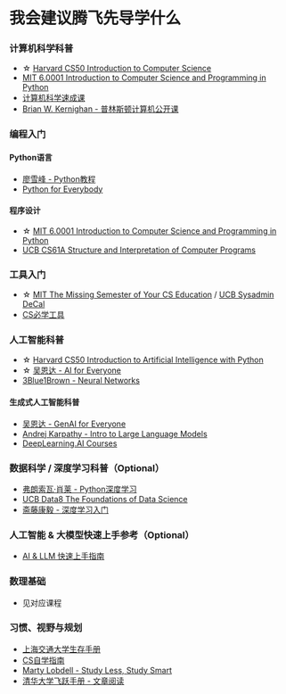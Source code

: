 # 我会建议腾飞先导学什么

### 计算机科学科普

* ☆ [Harvard CS50 Introduction to Computer Science](https://www.bilibili.com/video/BV1HW4y1A7Yi)
* [MIT 6.0001 Introduction to Computer Science and Programming in Python](https://ocw.mit.edu/courses/6-0001-introduction-to-computer-science-and-programming-in-python-fall-2016/)
* [计算机科学速成课](https://www.bilibili.com/video/BV1EW411u7th)
* [Brian W. Kernighan - 普林斯顿计算机公开课](https://book.douban.com/subject/36346586/)

### 编程入门

#### Python语言

* [廖雪峰 - Python教程](https://www.liaoxuefeng.com/wiki/1016959663602400)
* [Python for Everybody](https://www.py4e.com/lessons)

#### 程序设计

* ☆ [MIT 6.0001 Introduction to Computer Science and Programming in Python](https://ocw.mit.edu/courses/6-0001-introduction-to-computer-science-and-programming-in-python-fall-2016/)
* [UCB CS61A Structure and Interpretation of Computer Programs](https://csdiy.wiki/%E7%BC%96%E7%A8%8B%E5%85%A5%E9%97%A8/Python/CS61A/)

### 工具入门

* ☆ [MIT The Missing Semester of Your CS Education](https://csdiy.wiki/%E7%BC%96%E7%A8%8B%E5%85%A5%E9%97%A8/MIT-Missing-Semester/) / [UCB Sysadmin DeCal](https://csdiy.wiki/%E7%BC%96%E7%A8%8B%E5%85%A5%E9%97%A8/DeCal/)
* [CS必学工具](https://csdiy.wiki/CS%E5%AD%A6%E4%B9%A0%E8%A7%84%E5%88%92/)

### 人工智能科普

* ☆ [Harvard CS50 Introduction to Artificial Intelligence with Python](https://csdiy.wiki/%E4%BA%BA%E5%B7%A5%E6%99%BA%E8%83%BD/CS50/)
* ☆ [吴恩达 - AI for Everyone](https://www.bilibili.com/video/BV1yC4y127uj)
* [3Blue1Brown - Neural Networks](https://www.youtube.com/playlist?list=PLZHQObOWTQDNU6R1\_67000Dx\_ZCJB-3pi)

#### 生成式人工智能科普

* [吴恩达 - GenAI for Everyone](https://www.bilibili.com/video/BV11G411X7nZ)
* [Andrej Karpathy - Intro to Large Language Models](https://www.youtube.com/watch?v=zjkBMFhNj\_g)
* [DeepLearning.AI Courses](https://www.deeplearning.ai/courses/)

### 数据科学 / 深度学习科普（Optional）

* [弗朗索瓦·肖莱 - Python深度学习](https://book.douban.com/subject/30293801/)
* [UCB Data8 The Foundations of Data Science](https://www.data8.org/)
* [斋藤康毅 - 深度学习入门](https://book.douban.com/subject/30270959/)

### 人工智能 & 大模型快速上手参考（Optional）

* [AI & LLM 快速上手指南](https://github.com/OpenExamFDU/FDU-csdiy/blob/main/supplements/AI%20%26%20LLM%20%E5%BF%AB%E9%80%9F%E4%B8%8A%E6%89%8B%E6%8C%87%E5%8D%97.pdf)

### 数理基础

* 见对应课程

### 习惯、视野与规划

* [上海交通大学生存手册](https://survivesjtu.gitbook.io/survivesjtumanual)
* [CS自学指南](https://csdiy.wiki/)
* [Marty Lobdell - Study Less, Study Smart](https://www.bilibili.com/video/BV1Pz4y1f7oi)
* [清华大学飞跃手册 - 文章阅读](https://feiyue.online/reading/)
